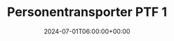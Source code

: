 ---
title: "Personentransporter PTF 1"
description: "Personentransporter PTF 1"
date: 2024-07-01T06:00:00+00:00
slug: "ptf1"
image_cover: "assets/images/home-vehicle-3.jpg"
specification:
    vehicle_type: "Mercedes Benz 314 CDI"
    radio_name: "Uro PTF1"
    vintage: "2016"
    construction: "Rusterholz"
    perfomance: "105 kW"
    transmission: "Automatik"
    crew: "1 Fahrer / 1 Beifahrer / 6 Personen in Kabine"
    total_weight: "3500 Kg"
    dimensions: ""
    water_tank: "Keine"
    pump: "Keine"
draft: false
weight: 30
---